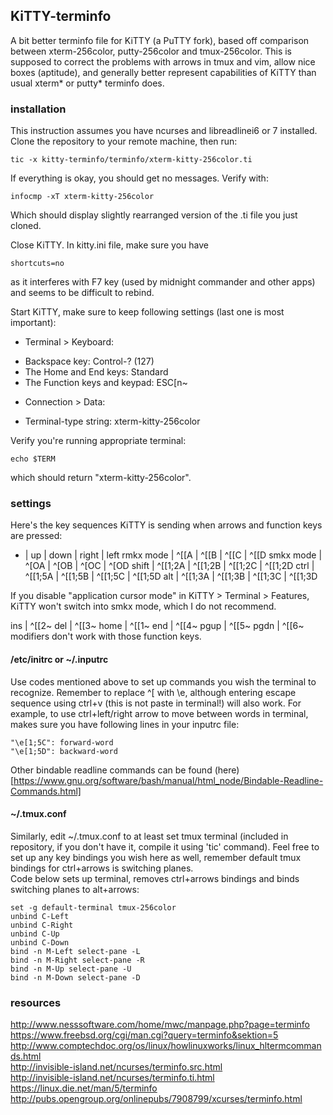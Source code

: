 ## KiTTY-terminfo
A bit better terminfo file for KiTTY (a PuTTY fork), based off comparison between xterm-256color, putty-256color and tmux-256color. This is supposed to correct the problems with arrows in tmux and vim, allow nice boxes (aptitude), and generally better represent capabilities of KiTTY than usual xterm\* or putty\* terminfo does.  
  
### installation
This instruction assumes you have ncurses and libreadlinei6 or 7 installed.
Clone the repository to your remote machine, then run:  
```
tic -x kitty-terminfo/terminfo/xterm-kitty-256color.ti
```
  
If everything is okay, you should get no messages. Verify with:  
```
infocmp -xT xterm-kitty-256color
```
Which should display slightly rearranged version of the .ti file you just cloned.  
  
Close KiTTY. In kitty.ini file, make sure you have
```
shortcuts=no
```
as it interferes with F7 key (used by midnight commander and other apps) and seems to be difficult to rebind.

Start KiTTY, make sure to keep following settings (last one is most important):
- Terminal > Keyboard:
 * Backspace key: Control-? (127)
 * The Home and End keys: Standard
 * The Function keys and keypad: ESC[n~
- Connection > Data:
 * Terminal-type string: xterm-kitty-256color  
  
Verify you're running appropriate terminal:
```
echo $TERM
```
which should return "xterm-kitty-256color".  
  
### settings  
  
Here's the key sequences KiTTY is sending when arrows and function keys are pressed:
- | up | down | right | left
rmkx mode | ^[[A | ^[[B | ^[[C | ^[[D
smkx mode | ^[OA | ^[OB | ^[OC | ^[OD
shift | ^[[1;2A | ^[[1;2B | ^[[1;2C | ^[[1;2D
ctrl | ^[[1;5A | ^[[1;5B | ^[[1;5C | ^[[1;5D
alt | ^[[1;3A | ^[[1;3B | ^[[1;3C | ^[[1;3D
  
If you disable "application cursor mode" in KiTTY > Terminal > Features, KiTTY won't switch into smkx mode, which I do not recommend.  
  
ins | ^[[2~
del | ^[[3~
home | ^[[1~
end | ^[[4~
pgup | ^[[5~
pgdn | ^[[6~
modifiers don't work with those function keys.  

#### /etc/initrc or ~/.inputrc
Use codes mentioned above to set up commands you wish the terminal to recognize. Remember to replace ^[ with \e, although entering escape sequence using ctrl+v (this is not paste in terminal!) will also work.
For example, to use ctrl+left/right arrow to move between words in terminal, makes sure you have following lines in your inputrc file:  
```
"\e[1;5C": forward-word
"\e[1;5D": backward-word
```
Other bindable readline commands can be found (here)[https://www.gnu.org/software/bash/manual/html_node/Bindable-Readline-Commands.html]  

#### ~/.tmux.conf
Similarly, edit ~/.tmux.conf to at least set tmux terminal (included in repository, if you don't have it, compile it using 'tic' command). Feel free to set up any key bindings you wish here as well, remember default tmux bindings for ctrl+arrows is switching planes.  
Code below sets up terminal, removes ctrl+arrows bindings and binds switching planes to alt+arrows:    
```
set -g default-terminal tmux-256color
unbind C-Left
unbind C-Right
unbind C-Up
unbind C-Down
bind -n M-Left select-pane -L
bind -n M-Right select-pane -R
bind -n M-Up select-pane -U
bind -n M-Down select-pane -D
```

### resources
http://www.nesssoftware.com/home/mwc/manpage.php?page=terminfo  
https://www.freebsd.org/cgi/man.cgi?query=terminfo&sektion=5  
http://www.comptechdoc.org/os/linux/howlinuxworks/linux_hltermcommands.html  
http://invisible-island.net/ncurses/terminfo.src.html  
http://invisible-island.net/ncurses/terminfo.ti.html  
https://linux.die.net/man/5/terminfo  
http://pubs.opengroup.org/onlinepubs/7908799/xcurses/terminfo.html  

